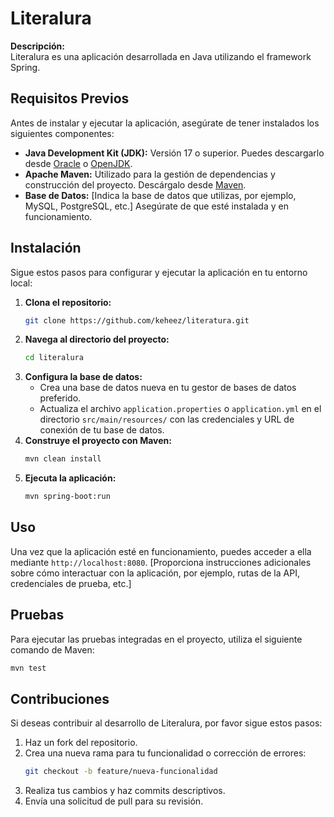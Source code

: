 # Literalura

**Descripción:**  
Literalura es una aplicación desarrollada en Java utilizando el framework Spring. 


## Requisitos Previos

Antes de instalar y ejecutar la aplicación, asegúrate de tener instalados los siguientes componentes:

- **Java Development Kit (JDK):** Versión 17 o superior. Puedes descargarlo desde [Oracle](https://www.oracle.com/java/technologies/javase-jdk17-downloads.html) o [OpenJDK](https://openjdk.java.net/install/).
- **Apache Maven:** Utilizado para la gestión de dependencias y construcción del proyecto. Descárgalo desde [Maven](https://maven.apache.org/download.cgi).
- **Base de Datos:** [Indica la base de datos que utilizas, por ejemplo, MySQL, PostgreSQL, etc.] Asegúrate de que esté instalada y en funcionamiento.

## Instalación

Sigue estos pasos para configurar y ejecutar la aplicación en tu entorno local:

1. **Clona el repositorio:**
   ```bash
   git clone https://github.com/keheez/literatura.git
   ```
2. **Navega al directorio del proyecto:**
   ```bash
   cd literalura
   ```
3. **Configura la base de datos:**
   - Crea una base de datos nueva en tu gestor de bases de datos preferido.
   - Actualiza el archivo `application.properties` o `application.yml` en el directorio `src/main/resources/` con las credenciales y URL de conexión de tu base de datos.
4. **Construye el proyecto con Maven:**
   ```bash
   mvn clean install
   ```
5. **Ejecuta la aplicación:**
   ```bash
   mvn spring-boot:run
   ```

## Uso

Una vez que la aplicación esté en funcionamiento, puedes acceder a ella mediante `http://localhost:8080`. [Proporciona instrucciones adicionales sobre cómo interactuar con la aplicación, por ejemplo, rutas de la API, credenciales de prueba, etc.]

## Pruebas

Para ejecutar las pruebas integradas en el proyecto, utiliza el siguiente comando de Maven:

```bash
mvn test
```

## Contribuciones

Si deseas contribuir al desarrollo de Literalura, por favor sigue estos pasos:

1. Haz un fork del repositorio.
2. Crea una nueva rama para tu funcionalidad o corrección de errores:
   ```bash
   git checkout -b feature/nueva-funcionalidad
   ```
3. Realiza tus cambios y haz commits descriptivos.
4. Envía una solicitud de pull para su revisión.

